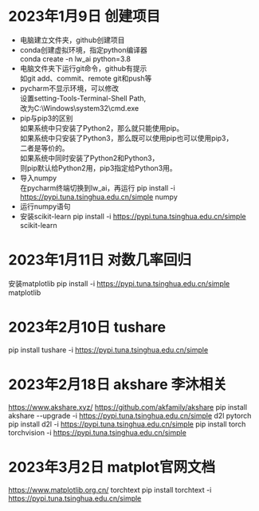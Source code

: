 # 2023年1月9日 创建项目
+ 电脑建立文件夹，github创建项目
+ conda创建虚拟环境，指定python编译器  
conda create -n lw_ai python=3.8
+ 电脑文件夹下运行git命令，github有提示  
如git add、commit、remote git和push等
+ pycharm不显示环境，可以修改  
设置setting-Tools-Terminal-Shell Path,  
改为C:\Windows\system32\cmd.exe
+ pip与pip3的区别  
如果系统中只安装了Python2，那么就只能使用pip。  
如果系统中只安装了Python3，那么既可以使用pip也可以使用pip3，  
二者是等价的。  
如果系统中同时安装了Python2和Python3，  
则pip默认给Python2用，pip3指定给Python3用。
+ 导入numpy  
在pycharm终端切换到lw_ai，再运行 
pip install -i https://pypi.tuna.tsinghua.edu.cn/simple numpy
+ 运行numpy语句
+ 安装scikit-learn
pip install -i https://pypi.tuna.tsinghua.edu.cn/simple scikit-learn

# 2023年1月11日 对数几率回归
安装matplotlib 
pip install -i https://pypi.tuna.tsinghua.edu.cn/simple matplotlib

# 2023年2月10日 tushare
pip install tushare -i https://pypi.tuna.tsinghua.edu.cn/simple

# 2023年2月18日 akshare 李沐相关
https://www.akshare.xyz/ 
https://github.com/akfamily/akshare
pip install akshare --upgrade -i https://pypi.tuna.tsinghua.edu.cn/simple
d2l pytorch
pip install d2l -i https://pypi.tuna.tsinghua.edu.cn/simple
pip install torch torchvision -i https://pypi.tuna.tsinghua.edu.cn/simple

# 2023年3月2日 matplot官网文档
https://www.matplotlib.org.cn/
torchtext
pip install torchtext -i https://pypi.tuna.tsinghua.edu.cn/simple
